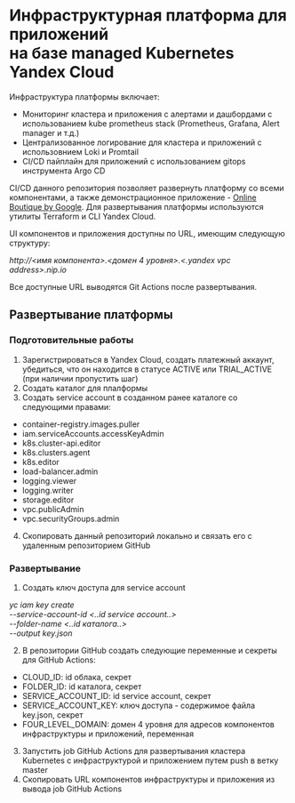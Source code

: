 # Инфраструктурная платформа для приложений <br> на базе managed Kubernetes Yandex Cloud

Инфраструктура платформы включает:
- Мониторинг кластера и приложения с алертами и дашбордами с использованием kube prometheus stack (Prometheus, Grafana, Alert manager и т.д.)
- Централизованное логирование для кластера и приложений с использовнием Loki и Promtail
- CI/CD пайплайн для приложений с использованием gitops инструмента Argo CD

CI/CD данного репозитория позволяет развернуть платформу со всеми компонентами, а также демонстрационное приложение - [Online Boutique by Google](https://github.com/GoogleCloudPlatform/microservices-demo).
Для развертывания платформы используются утилиты Terraform и CLI Yandex Cloud.

UI компонентов и приложения доступны по URL, имеющим следующую структуру:

*http://<имя компонента>.<домен 4 уровня>.<.yandex vpc address>.nip.io*

Все доступные URL выводятся Git Actions после развертывания.

## Развертывание платформы
### Подготовительные работы
1. Зарегистрироваться в Yandex Cloud, создать платежный аккаунт, убедиться, что он находится в статусе ACTIVE или TRIAL_ACTIVE (при наличии пропустить шаг)
2. Создать каталог для плалформы
3. Создать service account в созданном ранее каталоге со следующими правами:
- container-registry.images.puller
- iam.serviceAccounts.accessKeyAdmin
- k8s.cluster-api.editor
- k8s.clusters.agent
- k8s.editor
- load-balancer.admin
- logging.viewer
- logging.writer
- storage.editor
- vpc.publicAdmin
- vpc.securityGroups.admin
4. Скопировать данный репозиторий локально и связать его с удаленным репозиторием GitHub

### Развертывание
1. Создать ключ доступа для service account

*yc iam key create \
   --service-account-id <..id service account..> \
   --folder-name <..id каталога..> \
   --output key.json*

2. В репозитории GitHub создать следующие переменные и секреты для GitHub Actions:
- CLOUD_ID: id облака, секрет
- FOLDER_ID: id каталога, секрет
- SERVICE_ACCOUNT_ID: id service account, секрет
- SERVICE_ACCOUNT_KEY: ключ доступа - содержимое файла key.json, секрет
- FOUR_LEVEL_DOMAIN: домен 4 уровня для адресов компонентов инфраструктуры и приложений, переменная

3. Запустить job GitHub Actions для развертывания кластера Kubernetes с инфраструктурой и приложением путем push в ветку master
4. Скопировать URL компонентов инфраструктуры и приложения из вывода job GitHub Actions


